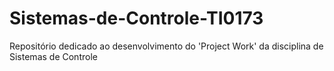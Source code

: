 # Sistemas-de-Controle-TI0173
Repositório dedicado ao desenvolvimento do 'Project Work' da disciplina de Sistemas de Controle
